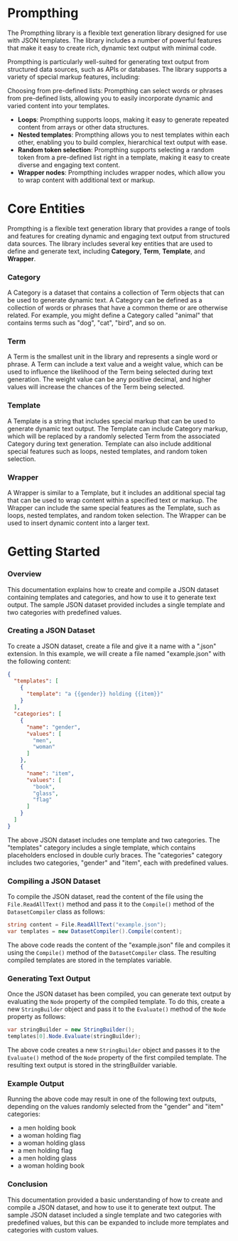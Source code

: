 # Prompthing

The Prompthing library is a flexible text generation library designed for use with JSON templates. The library includes a number of powerful features that make it easy to create rich, dynamic text output with minimal code.

Prompthing is particularly well-suited for generating text output from structured data sources, such as APIs or databases. The library supports a variety of special markup features, including:

Choosing from pre-defined lists: Prompthing can select words or phrases from pre-defined lists, allowing you to easily incorporate dynamic and varied content into your templates. 

- **Loops**: Prompthing supports loops, making it easy to generate repeated content from arrays or other data structures.
- **Nested templates**: Prompthing allows you to nest templates within each other, enabling you to build complex, hierarchical text output with ease.
- **Random token selection**: Prompthing supports selecting a random token from a pre-defined list right in a template, making it easy to create diverse and engaging text content.
- **Wrapper nodes**: Prompthing includes wrapper nodes, which allow you to wrap content with additional text or markup.

# Core Entities
Prompthing is a flexible text generation library that provides a range of tools and features for creating dynamic and engaging text output from structured data sources. The library includes several key entities that are used to define and generate text, including **Category**, **Term**, **Template**, and **Wrapper**.

### Category
A Category is a dataset that contains a collection of Term objects that can be used to generate dynamic text. A Category can be defined as a collection of words or phrases that have a common theme or are otherwise related. For example, you might define a Category called "animal" that contains terms such as "dog", "cat", "bird", and so on.

### Term
A Term is the smallest unit in the library and represents a single word or phrase. A Term can include a text value and a weight value, which can be used to influence the likelihood of the Term being selected during text generation. The weight value can be any positive decimal, and higher values will increase the chances of the Term being selected.

### Template
A Template is a string that includes special markup that can be used to generate dynamic text output. The Template can include Category markup, which will be replaced by a randomly selected Term from the associated Category during text generation. Template can also include additional special features such as loops, nested templates, and random token selection.

### Wrapper
A Wrapper is similar to a Template, but it includes an additional special tag that can be used to wrap content within a specified text or markup. The Wrapper can include the same special features as the Template, such as loops, nested templates, and random token selection. The Wrapper can be used to insert dynamic content into a larger text.

# Getting Started
### Overview
This documentation explains how to create and compile a JSON dataset containing templates and categories, and how to use it to generate text output. The sample JSON dataset provided includes a single template and two categories with predefined values.
### Creating a JSON Dataset
To create a JSON dataset, create a file and give it a name with a ".json" extension. In this example, we will create a file named "example.json" with the following content:
```json
{
  "templates": [
    {
      "template": "a {{gender}} holding {{item}}"
    }
  ],
  "categories": [
    {
      "name": "gender",
      "values": [
        "men",
        "woman"
      ]
    },
    {
      "name": "item",
      "values": [
        "book",
        "glass",
        "flag"
      ]
    }
  ]
}
```
The above JSON dataset includes one template and two categories. The "templates" category includes a single template, which contains placeholders enclosed in double curly braces. The "categories" category includes two categories, "gender" and "item", each with predefined values.

### Compiling a JSON Dataset

To compile the JSON dataset, read the content of the file using the `File.ReadAllText()` method and pass it to the `Compile()` method of the `DatasetCompiler` class as follows:

```csharp
string content = File.ReadAllText("example.json");
var templates = new DatasetCompiler().Compile(content);
```

The above code reads the content of the "example.json" file and compiles it using the `Compile()` method of the `DatasetCompiler` class. The resulting compiled templates are stored in the templates variable.

### Generating Text Output
Once the JSON dataset has been compiled, you can generate text output by evaluating the `Node` property of the compiled template. To do this, create a new `StringBuilder` object and pass it to the `Evaluate()` method of the `Node` property as follows:

```csharp
var stringBuilder = new StringBuilder();
templates[0].Node.Evaluate(stringBuilder);
```
The above code creates a new `StringBuilder` object and passes it to the `Evaluate()` method of the `Node` property of the first compiled template. The resulting text output is stored in the stringBuilder variable.

### Example Output
Running the above code may result in one of the following text outputs, depending on the values randomly selected from the "gender" and "item" categories:

- a men holding book
- a woman holding flag
- a woman holding glass
- a men holding flag
- a men holding glass
- a woman holding book
### Conclusion
This documentation provided a basic understanding of how to create and compile a JSON dataset, and how to use it to generate text output. The sample JSON dataset included a single template and two categories with predefined values, but this can be expanded to include more templates and categories with custom values.